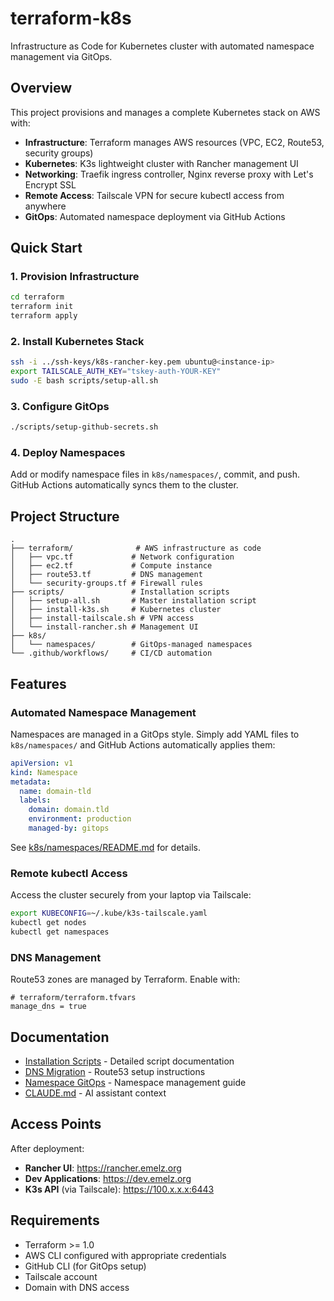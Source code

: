 # terraform-k8s

Infrastructure as Code for Kubernetes cluster with automated namespace management via GitOps.

## Overview

This project provisions and manages a complete Kubernetes stack on AWS with:
- **Infrastructure**: Terraform manages AWS resources (VPC, EC2, Route53, security groups)
- **Kubernetes**: K3s lightweight cluster with Rancher management UI
- **Networking**: Traefik ingress controller, Nginx reverse proxy with Let's Encrypt SSL
- **Remote Access**: Tailscale VPN for secure kubectl access from anywhere
- **GitOps**: Automated namespace deployment via GitHub Actions

## Quick Start

### 1. Provision Infrastructure

```bash
cd terraform
terraform init
terraform apply
```

### 2. Install Kubernetes Stack

```bash
ssh -i ../ssh-keys/k8s-rancher-key.pem ubuntu@<instance-ip>
export TAILSCALE_AUTH_KEY="tskey-auth-YOUR-KEY"
sudo -E bash scripts/setup-all.sh
```

### 3. Configure GitOps

```bash
./scripts/setup-github-secrets.sh
```

### 4. Deploy Namespaces

Add or modify namespace files in `k8s/namespaces/`, commit, and push. GitHub Actions automatically syncs them to the cluster.

## Project Structure

```
.
├── terraform/              # AWS infrastructure as code
│   ├── vpc.tf             # Network configuration
│   ├── ec2.tf             # Compute instance
│   ├── route53.tf         # DNS management
│   └── security-groups.tf # Firewall rules
├── scripts/               # Installation scripts
│   ├── setup-all.sh       # Master installation script
│   ├── install-k3s.sh     # Kubernetes cluster
│   ├── install-tailscale.sh # VPN access
│   └── install-rancher.sh # Management UI
├── k8s/
│   └── namespaces/        # GitOps-managed namespaces
└── .github/workflows/     # CI/CD automation
```

## Features

### Automated Namespace Management

Namespaces are managed in a GitOps style. Simply add YAML files to `k8s/namespaces/` and GitHub Actions automatically applies them:

```yaml
apiVersion: v1
kind: Namespace
metadata:
  name: domain-tld
  labels:
    domain: domain.tld
    environment: production
    managed-by: gitops
```

See [k8s/namespaces/README.md](k8s/namespaces/README.md) for details.

### Remote kubectl Access

Access the cluster securely from your laptop via Tailscale:

```bash
export KUBECONFIG=~/.kube/k3s-tailscale.yaml
kubectl get nodes
kubectl get namespaces
```

### DNS Management

Route53 zones are managed by Terraform. Enable with:

```hcl
# terraform/terraform.tfvars
manage_dns = true
```

## Documentation

- [Installation Scripts](scripts/README.md) - Detailed script documentation
- [DNS Migration](README-DNS.md) - Route53 setup instructions
- [Namespace GitOps](k8s/namespaces/README.md) - Namespace management guide
- [CLAUDE.md](CLAUDE.md) - AI assistant context

## Access Points

After deployment:
- **Rancher UI**: https://rancher.emelz.org
- **Dev Applications**: https://dev.emelz.org
- **K3s API** (via Tailscale): https://100.x.x.x:6443

## Requirements

- Terraform >= 1.0
- AWS CLI configured with appropriate credentials
- GitHub CLI (for GitOps setup)
- Tailscale account
- Domain with DNS access

